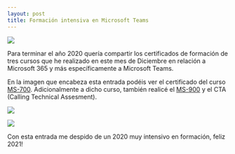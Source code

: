 ```yaml
---
layout: post
title: Formación intensiva en Microsoft Teams
---
```



![](jcarlosmartin.github.io/images/capturacertificadoms700gadesoft.png)

Para terminar el año 2020 quería compartir los certificados de formación de tres cursos que he realizado en este mes de Diciembre en relación a Microsoft 365 y más específicamente a Microsoft Teams.

En la imagen que encabeza esta entrada podéis ver el certificado del curso [MS-700](https://docs.microsoft.com/es-es/learn/certifications/courses/ms-700t00). Adicionalmente a dicho curso, también realicé el [MS-900](https://docs.microsoft.com/es-es/learn/certifications/courses/ms-900t01) y el CTA (Calling Technical Assesment).

![](jcarlosmartin.github.io/images/capturacertificadoctagadesoft.png)

![](jcarlosmartin.github.io/images/capturacertificadoms900gadesoft.png)

Con esta entrada me despido de un 2020 muy intensivo en formación, feliz 2021!

